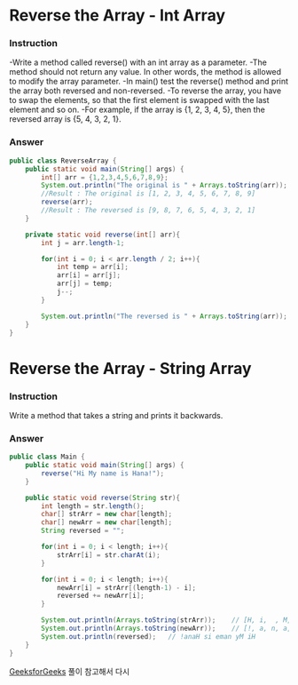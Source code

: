 # Reverse the Array - Int Array

### Instruction
-Write a method called reverse() with an int array as a parameter.
-The method should not return any value. In other words, the method is allowed to modify the array parameter.
-In main() test the reverse() method and print the array both reversed and non-reversed.
-To reverse the array, you have to swap the elements, so that the first element is swapped with the last element and so on.
-For example, if the array is {1, 2, 3, 4, 5}, then the reversed array is {5, 4, 3, 2, 1}.


### Answer
```java
public class ReverseArray {
    public static void main(String[] args) {
        int[] arr = {1,2,3,4,5,6,7,8,9};
        System.out.println("The original is " + Arrays.toString(arr)); 
        //Result : The original is [1, 2, 3, 4, 5, 6, 7, 8, 9]
        reverse(arr);
        //Result : The reversed is [9, 8, 7, 6, 5, 4, 3, 2, 1]
    }

    private static void reverse(int[] arr){
        int j = arr.length-1;

        for(int i = 0; i < arr.length / 2; i++){
            int temp = arr[i];
            arr[i] = arr[j];
            arr[j] = temp;
            j--;
        }

        System.out.println("The reversed is " + Arrays.toString(arr));
    }
}
```

# Reverse the Array - String Array

### Instruction
Write a method that takes a string and prints it backwards.

### Answer
```java
public class Main {
    public static void main(String[] args) {
        reverse("Hi My name is Hana!");
    }

    public static void reverse(String str){
        int length = str.length();
        char[] strArr = new char[length];
        char[] newArr = new char[length];
        String reversed = "";

        for(int i = 0; i < length; i++){
            strArr[i] = str.charAt(i);
        }

        for(int i = 0; i < length; i++){
            newArr[i] = strArr[(length-1) - i];
            reversed += newArr[i];
        }

        System.out.println(Arrays.toString(strArr));    // [H, i,  , M, y,  , n, a, m, e,  , i, s,  , H, a, n, a, !]
        System.out.println(Arrays.toString(newArr));    // [!, a, n, a, H,  , s, i,  , e, m, a, n,  , y, M,  , i, H]
        System.out.println(reversed);   // !anaH si eman yM iH
    }
}
```
[GeeksforGeeks](https://www.geeksforgeeks.org/reverse-a-string-in-java/) 풀이 참고해서 다시 



